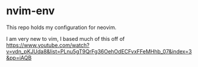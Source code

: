 # nvim-env
This repo holds my configuration for neovim.

I am very new to vim, I based much of this off of https://www.youtube.com/watch?v=vdn_pKJUda8&list=PLnu5gT9QrFg36OehOdECFvxFFeMHhb_07&index=3&pp=iAQB
